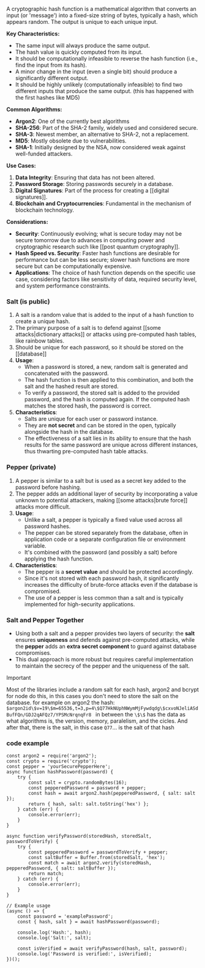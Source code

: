 A cryptographic hash function is a mathematical algorithm that converts an input (or 'message') into a fixed-size string of bytes, typically a hash, which appears random. The output is unique to each unique input.

**Key Characteristics:**

- The same input will always produce the same output.
- The hash value is quickly computed from its input.
- It should be computationally infeasible to reverse the hash function (i.e., find the input from its hash).
- A minor change in the input (even a single bit) should produce a significantly different output.
- It should be highly unlikely (computationally infeasible) to find two different inputs that produce the same output. (this has happened with the first hashes like MD5)

**Common Algorithms:**

- **Argon2**: One of the currently best algorithms 
- **SHA-256**: Part of the SHA-2 family, widely used and considered secure.
- **SHA-3**: Newest member, an alternative to SHA-2, not a replacement.
- **MD5**: Mostly obsolete due to vulnerabilities.
- **SHA-1**: Initially designed by the NSA, now considered weak against well-funded attackers.

**Use Cases:**

1. **Data Integrity**: Ensuring that data has not been altered.
2. **Password Storage**: Storing passwords securely in a database.
3. **Digital Signatures**: Part of the process for creating a [[digital signatures]].
4. **Blockchain and Cryptocurrencies**: Fundamental in the mechanism of blockchain technology.

**Considerations:**

- **Security**: Continuously evolving; what is secure today may not be secure tomorrow due to advances in computing power and cryptographic research such like [[post quantum cryptography]].
- **Hash Speed vs. Security**: Faster hash functions are desirable for performance but can be less secure; slower hash functions are more secure but can be computationally expensive.
- **Applications**: The choice of hash function depends on the specific use case, considering factors like sensitivity of data, required security level, and system performance constraints.
### Salt (is public)

1. A salt is a random value that is added to the input of a hash function to create a unique hash.
2. The primary purpose of a salt is to defend against [[some attacks|dictionary attacks]] or attacks using pre-computed hash tables, like rainbow tables.
3. Should be unique for each password, so it should be stored on the [[database]]
4. **Usage**:
    - When a password is stored, a new, random salt is generated and concatenated with the password.
    - The hash function is then applied to this combination, and both the salt and the hashed result are stored.
    - To verify a password, the stored salt is added to the provided password, and the hash is computed again. If the computed hash matches the stored hash, the password is correct.
5. **Characteristics**:
    - Salts are unique for each user or password instance.
    - They are **not secret** and can be stored in the open, typically alongside the hash in the database.
    - The effectiveness of a salt lies in its ability to ensure that the hash results for the same password are unique across different instances, thus thwarting pre-computed hash table attacks.

### Pepper (private)

1. A pepper is similar to a salt but is used as a secret key added to the password before hashing.
2. The pepper adds an additional layer of security by incorporating a value unknown to potential attackers, making [[some attacks|brute force]] attacks more difficult.
3. **Usage**:
    - Unlike a salt, a pepper is typically a fixed value used across all password hashes.
    - The pepper can be stored separately from the database, often in application code or a separate configuration file or environment variable.
    - It's combined with the password (and possibly a salt) before applying the hash function.
4. **Characteristics**:
    - The pepper is a **secret value** and should be protected accordingly.
    - Since it's not stored with each password hash, it significantly increases the difficulty of brute-force attacks even if the database is compromised.
    - The use of a pepper is less common than a salt and is typically implemented for high-security applications.

### Salt and Pepper Together

- Using both a salt and a pepper provides two layers of security: the **salt** ensures **uniqueness** and defends against pre-computed attacks, while the **pepper** adds an **extra secret component** to guard against database compromises.
- This dual approach is more robust but requires careful implementation to maintain the secrecy of the pepper and the uniqueness of the salt.

>[!important]
>Most of the libraries include a random salt for each hash, argon2 and bcrypt for node do this, in this cases you don't need to store the salt on the database. for example on argon2 the hash:
>`$argon2id\$v=19\$m=65536,t=3,p=4\$Q77HkNUphNWymMjFywdqdg\$cxvoNJeliASdBufFQn/GDJ2qAFQz7/YPSMcNrqnqFr8 `
>in between the `\$\$` has the data as what algorithms is, the version, memory, paralelism, and the cicles. And after that, there is the salt, in this case `Q77`... is the salt of that hash
>
### code example

```node
const argon2 = require('argon2');
const crypto = require('crypto');
const pepper = 'yourSecurePepperHere';
async function hashPassword(password) {
    try {
        const salt = crypto.randomBytes(16);
        const pepperedPassword = password + pepper;
        const hash = await argon2.hash(pepperedPassword, { salt: salt });
        return { hash, salt: salt.toString('hex') };
    } catch (err) {
        console.error(err);
    }
}

async function verifyPassword(storedHash, storedSalt, passwordToVerify) {
    try {
        const pepperedPassword = passwordToVerify + pepper;
        const saltBuffer = Buffer.from(storedSalt, 'hex');
        const match = await argon2.verify(storedHash, pepperedPassword, { salt: saltBuffer });
        return match;
    } catch (err) {
        console.error(err);
    }
}

// Example usage
(async () => {
    const password = 'examplePassword';
    const { hash, salt } = await hashPassword(password);

    console.log('Hash:', hash);
    console.log('Salt:', salt);

    const isVerified = await verifyPassword(hash, salt, password);
    console.log('Password is verified:', isVerified);
})();

```